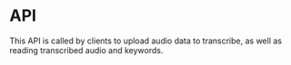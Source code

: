 # API

This API is called by clients to upload audio data to transcribe, as well as reading transcribed audio and keywords.
